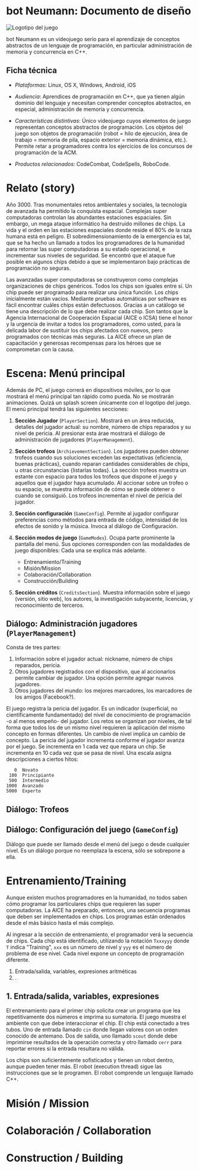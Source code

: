 # bot Neumann: Documento de diseño

![Logotipo del juego]()

bot Neumann es un videojuego serio para el aprendizaje de conceptos abstractos de un lenguaje de programación, en particular administración de memoria y concurrencia en C++.

## Ficha técnica

* *Plataformas*: Linux, OS X, Windows, Android, iOS

* *Audiencia*: Aprendices de programación en C++, que ya tienen algún dominio del lenguaje y necesitan comprender conceptos abstractos, en especial, administración de memoria y concurrencia.

* *Características distintivas*: Único videojuego cuyos elementos de juego representan conceptos abstractos de programación. Los objetos del juego son objetos de programación (robot = hilo de ejecución, área de trabajo = memoria de pila, espacio exterior = memoria dinámica, etc.). Permite retar a programadores contra los ejercicios de los concursos de programación de la ACM.

* *Productos relacionados*: CodeCombat, CodeSpells, RoboCode.


# Relato (story)

Año 3000. Tras monumentales retos ambientales y sociales, la tecnología de avanzada ha permitido la conquista espacial. Complejas super computadoras controlan las abundantes estaciones espaciales. Sin embargo, un mega ataque informático ha destruido millones de chips. La vida y el orden en las estaciones espaciales donde reside el 80% de la raza humana está en peligro. El sobredimensionamiento de la emergencia es tal, que se ha hecho un llamado a todos los programadores de la humanidad para retornar las super computadoras a su estado operacional, e incrementar sus niveles de seguridad. Se encontró que el ataque fue posible en algunos chips debido a que se implementaron bajo prácticas de programación no seguras.

Las avanzadas super computadoras se construyeron como complejas organizaciones de chips genéricos. Todos los chips son iguales entre sí. Un chip puede ser programado para realizar una única función. Los chips inicialmente están vacíos. Mediante pruebas automáticas por software es fácil encontrar cuáles chips están defectuosos. Gracias a un catálogo se tiene una descripción de lo que debe realizar cada chip. Son tantos que la Agencia Internacional de Cooperación Espacial (AICE o ICSA) tiene el honor y la urgencia de invitar a todos los programadores, como usted, para la delicada labor de sustituir los chips afectados con nuevos, pero programados con técnicas más seguras. La AICE ofrece un plan de capacitación y generosas recompensas para los héroes que se comprometan con la causa.


# Escena: Menú principal

Además de PC, el juego correrá en dispositivos móviles, por lo que mostrará el menú principal tan rápido como pueda. No se mostrarán animaciones. Quizá un splash screen únicamente con el logotipo del juego. El menú principal tendrá las siguientes secciones:

1. **Sección Jugador** (`PlayerSection`). Mostrará en un área reducida, detalles del jugador actual: su nombre, número de chips reparados y su nivel de pericia. Al presionar esta árae mostrará el diálogo de administración de jugadores (`PlayerManagement`).

2. **Sección trofeos** (`ArchievementSection`). Los jugadores pueden obtener trofeos cuando sus soluciones exceden las expectativas {eficiencia, buenas prácticas}, cuando reparan cantidades considerables de chips, u otras circunstancias {listarlas todas}. La sección trofeos muestra un estante con espacio para todos los trofeos que dispone el juego y aquellos que el jugador haya acumulado. Al accionar sobre un trofeo o su espacio, se muestra información de cómo se puede obtener o cuando se consiguió. Los trofeos incrementan el nivel de pericia del jugador.

3. **Sección configuración** (`GameConfig`). Permite al jugador configurar preferencias como métodos para entrada de código, intensidad de los efectos de sonido y la música. Invoca al diálogo de Configuración.

4. **Sección modos de juego** (`GameModes`). Ocupa parte prominente la pantalla del menú. Sus opciones corresponden con las modalidades de juego disponibles: Cada una se explica más adelante.

	- Entrenamiento/Training
	- Misión/Mission
	- Colaboración/Collaboration
	- Construcción/Building

5. **Sección créditos** (`CreditsSection`). Muestra información sobre el juego (versión, sitio web), los autores, la investigación subyacente, licencias, y reconocimiento de terceros.



## Diálogo: Administración jugadores (`PlayerManagement`)

Consta de tres partes:

1. Información sobre el jugador actual: nickname, número de chips reparados, pericia.
2. Otros jugadores registrados con el dispositivo, que al accionarlos permite cambiar de jugador. Una opción permite agregar nuevos jugadores.
3. Otros jugadores del mundo: los mejores marcadores, los marcadores de los amigos (Facebook?).

El juego registra la pericia del jugador. Es un indicador (superficial, no científicamente fundamentado) del nivel de conocimiento de programación -o al menos empeño- del jugador. Los retos se organizan por niveles, de tal forma que todos los de un mismo nivel requieren la aplicación del mismo concepto en formas diferentes. Un cambio de nivel implica un cambio de concepto. La pericia del jugador incrementa conforme el jugador avanza por el juego. Se incrementa en 1 cada vez que repara un chip. Se incrementa en 10 cada vez que se pasa de nivel. Una escala asigna descripciones a ciertos hitos:

	   0  Novato
	 100  Principiante
	 500  Intermedio
	1000  Avanzado
	5000  Experto


## Diálogo: Trofeos



## Diálogo: Configuración del juego (`GameConfig`)

Diálogo que puede ser llamado desde el menú del juego o desde cualquier nivel. Es un diálogo porque no reemplaza la escena, sólo se sobrepone a ella.




# Entrenamiento/Training

Aunque existen muchos programadores en la humanidad, no todos saben cómo programar los particulares chips que requieren las super computadoras. La AICE ha preparado, entonces, una secuencia programas que deben ser implementados en chips. Los programas están ordenados desde el más básico hasta el más complejo.

Al ingresar a la sección de entrenamiento, el programador verá la secuencia de chips. Cada chip está identificado, utilizando la notación `Txxxyyy` donde `T` indica "Training", `xxx` es un número de nivel y `yyy` es el número de problema de ese nivel. Cada nivel expone un concepto de programación diferente.

1. Entrada/salida, variables, expresiones aritméticas
2. .

## 1. Entrada/salida, variables, expresiones

El entrenamiento para el primer chip solicita crear un programa que lea repetitivamente dos números e imprima su sumatoria. El juego muestra el ambiente con que debe interaccionar el chip. El chip está conectado a tres tubos. Uno de entrada llamado `cin` donde llegan valores con un orden conocido de antemano. Dos de salida, uno llamado `scout` donde debe imprimirse resultados de la operación correcta y otro llamado `cerr` para reportar errores si la entrada resultara no válida.

Los chips son suficientemente sofisticados y tienen un robot dentro, aunque pueden tener más. El robot (execution thread) sigue las instrucciones que se le programen. El robot comprende un lenguaje llamado C++.


# Misión / Mission

# Colaboración / Collaboration

# Construction / Building


